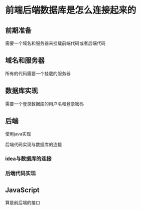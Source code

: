 # 前端后端数据库是怎么连接起来的

## 前期准备

需要一个域名和服务器来挂载前端代码或者后端代码

## 域名和服务器

所有的代码需要一个挂载的服务器

## 数据库实现

需要一个登录数据库的用户名和登录密码

## 后端

使用java实现

后端代码实现与数据库的连接

### idea与数据库的连接

### 后端代码实现



## JavaScript

算是前后端的接口